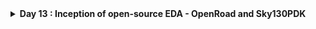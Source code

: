 <details>
  <Summary><strong> Day 13 : Inception of open-source EDA - OpenRoad and Sky130PDK</strong></summary>

# Contents
- [How to Talk to Computers](#how-to-talk-to-computers)
  - [Introduction to QFN-48 Package - Chip - Pads - Core - Die and IPs](#introduction-to-qfn--48-package--chip--pads--core--die-and-ips)
  - [Introduction to RISC-V](#introduction-to-risc--v)
  - [From Software Applications to Hardware](#from-software-applications-to-hardware)   
- [SoC Design and OpenRoad](#soc-design-and-openroad)
  - [Introduction to all Components of open-source digital ASIC design](#introduction-to-all-components-of-open--source-digital-asic-design)
  - [Simplified RTL2GDS flow](#simplified-rtl2gds-flow)

<a id="how-to-talk-to-computers"></a>
# How to Talk to Computers

<a id="introduction-to-qfn--48-package--chip--pads--core--die-and-ips"></a>
## Introduction to QFN-48 Package - Chip - Pads - Core - Die and IPs

<a id="introduction-to-risc--v"></a>
## Introduction to RISC-V

<a id="from-software-applications-to-hardware"></a>
## From Software Applications to Hardware


<a id="soc-design-and-openroad"></a>
# SoC Design and OpenRoad

<a id="introduction-to-all-components-of-open--source-digital-asic-design"></a>
## Introduction to all Components of open-source digital ASIC design

<a id="simplified-rtl2gds-flow"></a>
## Simplified RTL2GDS flow
